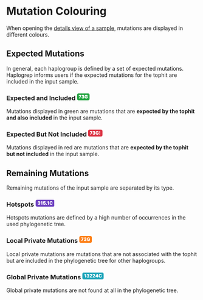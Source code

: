 # Mutation Colouring
When opening the [details view of a sample](../getting-started/#sample-details), mutations are displayed in different colours.

## Expected Mutations
In general, each haplogroup is defined by a set of expected mutations. Haplogrep informs users if the expected mutations for the tophit are included in the input sample.  

### Expected and Included ![](images/interface/expected_found.png)
Mutations displayed in green are mutations that are **expected by the tophit and also included** in the input sample.

### Expected But Not Included ![](images/interface/expected_not_found.png)
Mutations displayed in red are mutations that are **expected by the tophit but not included** in the input sample.

## Remaining Mutations
Remaining mutations of the input sample are separated by its type.

### Hotspots ![](images/interface/remaining_hotspot.png)
Hotspots mutations are defined by a high number of occurrences in the used phylogenetic tree.  

### Local Private Mutations ![](images/interface/remaining_local-private_mutation.png)
Local private mutations are mutations that are not associated with the tophit but are included in the phylogenetic tree for other haplogroups.

### Global Private Mutations ![](images/interface/remaining_global-private_mutation.png)
Global private mutations are not found at all in the phylogenetic tree.
